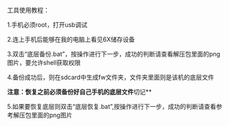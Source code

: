 工具使用教程：

1.手机必须root，打开usb调试

2.连上手机后能够在我的电脑上看见6X储存设备

3.双击“底层备份.bat”，按操作进行下一步，成功的判断请查看解压包里面的png图片，要允许shell获取权限

4.备份成功后，则在sdcard中生成fw文件夹，文件夹里面则是该机的底层文件

**注意：恢复之前必须备份好自己手机的底层文件**切记**

5.如果要恢复底层则双击“底层恢复.bat”,按操作进行下一步，成功的判断请查看参考解压包里面的png图片
